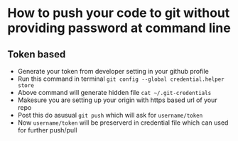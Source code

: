 # How to push your code to git without providing password at command line

## Token based

- Generate your token from developer setting in your github profile
- Run this command in terminal `git config --global credential.helper store`
- Above command will generate hidden file `cat ~/.git-credentials`
- Makesure you are setting up your origin with https based url of your repo
- Post this do asusual `git push` which will ask for `username/token`
- Now `username/token` will be preserverd in credential file which can used for further push/pull
